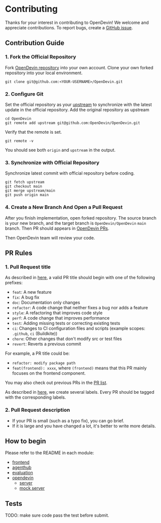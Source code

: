 # Contributing

Thanks for your interest in contributing to OpenDevin! We welcome and appreciate contributions.
To report bugs, create a [GitHub issue](https://github.com/OpenDevin/OpenDevin/issues/new/choose).

## Contribution Guide
### 1. Fork the Official Repository

Fork [OpenDevin repository](https://github.com/OpenDevin/OpenDevin) into your own account.
Clone your own forked repository into your local environment.

```shel
git clone git@github.com:<YOUR-USERNAME>/OpenDevin.git
```

### 2. Configure Git

Set the official repository as your [upstream](https://www.atlassian.com/git/tutorials/git-forks-and-upstreams) to synchronize with the latest update in the official repository.
Add the original repository as upstream

```shell
cd OpenDevin
git remote add upstream git@github.com:OpenDevin/OpenDevin.git
```

Verify that the remote is set.
```shell
git remote -v
```
You should see both `origin` and `upstream` in the output.

### 3. Synchronize with Official Repository
Synchronize latest commit with official repository before coding.

```shell
git fetch upstream
git checkout main
git merge upstream/main
git push origin main
```

### 4. Create a New Branch And Open a Pull Request
After you finish implementation, open forked repository. The source branch is your new branch, and the target branch is `OpenDevin/OpenDevin` `main` branch. Then PR should appears in [OpenDevin PRs](https://github.com/OpenDevin/OpenDevin/pulls).

Then OpenDevin team will review your code.

## PR Rules

### 1. Pull Request title

As described in [here](https://github.com/commitizen/conventional-commit-types/blob/master/index.json), a valid PR title should begin with one of the following prefixes:

- `feat`: A new feature
- `fix`: A bug fix
- `doc`: Documentation only changes
- `refactor`: A code change that neither fixes a bug nor adds a feature
- `style`: A refactoring that improves code style
- `perf`: A code change that improves performance
- `test`: Adding missing tests or correcting existing tests
- `ci`: Changes to CI configuration files and scripts (example scopes: `.github`, `ci` (Buildkite))
- `chore`: Other changes that don't modify src or test files
- `revert`: Reverts a previous commit

For example, a PR title could be:
- `refactor: modify package path`
- `feat(frontend): xxxx`, where `(frontend)` means that this PR mainly focuses on the frontend component.

You may also check out previous PRs in the [PR list](https://github.com/OpenDevin/OpenDevin/pulls).

As described in [here](https://github.com/OpenDevin/OpenDevin/labels), we create several labels. Every PR should be tagged with the corresponding labels.

### 2. Pull Request description

- If your PR is small (such as a typo fix), you can go brief.
- If it is large and you have changed a lot, it's better to write more details.


## How to begin
Please refer to the README in each module:
- [frontend](./frontend/README.md)
- [agenthub](./agenthub/README.md)
- [evaluation](./evaluation/README.md)
- [opendevin](./opendevin/README.md)
    - [server](./opendevin/server/README.md)
    - [mock server](./opendevin/mock/README.md)

## Tests
TODO: make sure code pass the test before submit.


